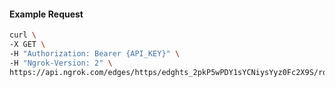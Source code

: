<!-- Code generated for API Clients. DO NOT EDIT. -->

#### Example Request

```bash
curl \
-X GET \
-H "Authorization: Bearer {API_KEY}" \
-H "Ngrok-Version: 2" \
https://api.ngrok.com/edges/https/edghts_2pkP5wPDY1sYCNiysYyz0Fc2X9S/routes/edghtsrt_2pkP5yn4gMbna6Dpl7SD4O4L1zH/circuit_breaker
```
